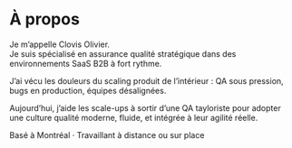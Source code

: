 # À propos

Je m’appelle Clovis Olivier.  
Je suis spécialisé en assurance qualité stratégique dans des environnements SaaS B2B à fort rythme.

J’ai vécu les douleurs du scaling produit de l’intérieur : QA sous pression, bugs en production, équipes désalignées.

Aujourd’hui, j’aide les scale-ups à sortir d’une QA tayloriste pour adopter une culture qualité moderne, fluide, et intégrée à leur agilité réelle.

Basé à Montréal · Travaillant à distance ou sur place
